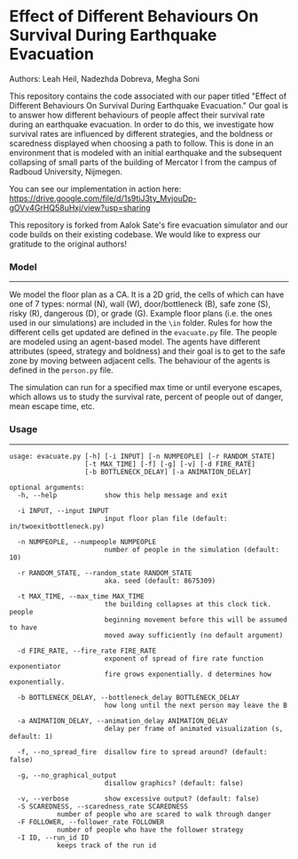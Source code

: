 # Effect of Different Behaviours On Survival During Earthquake Evacuation
Authors: Leah Heil, Nadezhda Dobreva, Megha Soni

This repository contains the code associated with our paper titled "Effect of Different Behaviours On Survival During Earthquake Evacuation." Our goal is to answer how different behaviours of people affect their survival rate during an earthquake evacuation. In order to do this, we investigate how survival rates are influenced by different strategies, and the boldness or scaredness displayed when choosing a path to follow. This is done in an environment that is modeled with an initial earthquake and the subsequent collapsing of small parts of the building of Mercator I from the campus of Radboud University, Nijmegen.

You can see our implementation in action here: https://drive.google.com/file/d/1s9tiJ3ty_MvjouDp-gOVv4GrHQ58uHxj/view?usp=sharing

This repository is forked from Aalok Sate's fire evacuation simulator and our code builds on their existing codebase. We would like to express our gratitude to the original authors!

### Model
---
We model the floor plan as a CA. It is a 2D grid, the cells of which can have one of 7 types: normal (N), wall (W), door/bottleneck (B), safe zone (S), risky (R), dangerous (D), or grade (G). Example floor plans (i.e. the ones used in our simulations) are included in the `\in` folder. Rules for how the different cells get updated are defined in the `evacuate.py` file. The people are modeled using an agent-based model. The agents have different attributes (speed, strategy and boldness) and their goal is to get to the safe zone by moving between adjacent cells. The behaviour of the agents is defined in the `person.py` file.

The simulation can run for a specified max time or until everyone escapes, which allows us to study the survival rate, percent of people out of danger, mean escape time, etc.

### Usage
---
```
usage: evacuate.py [-h] [-i INPUT] [-n NUMPEOPLE] [-r RANDOM_STATE]
                   [-t MAX_TIME] [-f] [-g] [-v] [-d FIRE_RATE]
                   [-b BOTTLENECK_DELAY] [-a ANIMATION_DELAY]

optional arguments:
  -h, --help            show this help message and exit
  
  -i INPUT, --input INPUT
                        input floor plan file (default: in/twoexitbottleneck.py)
                        
  -n NUMPEOPLE, --numpeople NUMPEOPLE
                        number of people in the simulation (default: 10)
                        
  -r RANDOM_STATE, --random_state RANDOM_STATE
                        aka. seed (default: 8675309)
                        
  -t MAX_TIME, --max_time MAX_TIME
                        the building collapses at this clock tick. people
                        beginning movement before this will be assumed to have
                        moved away sufficiently (no default argument)
                        
  -d FIRE_RATE, --fire_rate FIRE_RATE
                        exponent of spread of fire rate function exponentiator
                        fire grows exponentially. d determines how exponentially.
                        
  -b BOTTLENECK_DELAY, --bottleneck_delay BOTTLENECK_DELAY
                        how long until the next person may leave the B
                        
  -a ANIMATION_DELAY, --animation_delay ANIMATION_DELAY
                        delay per frame of animated visualization (s, default: 1)
                        
  -f, --no_spread_fire  disallow fire to spread around? (default: false)
  
  -g, --no_graphical_output
                        disallow graphics? (default: false)
                        
  -v, --verbose         show excessive output? (default: false)
  -S SCAREDNESS, --scaredness_rate SCAREDNESS
			number of people who are scared to walk through danger
  -F FOLLOWER, --follower_rate FOLLOWER
			number of people who have the follower strategy
  -I ID, --run_id ID
			keeps track of the run id
                         
```
